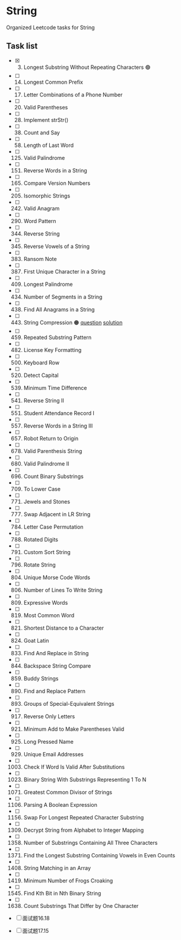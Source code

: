 # String
Organized Leetcode tasks for String

## Task list

- [x] 3. Longest Substring Without Repeating Characters :green_circle:
- [ ] 14. Longest Common Prefix
- [ ] 17. Letter Combinations of a Phone Number
- [ ] 20. Valid Parentheses
- [ ] 28. Implement strStr()
- [ ] 38. Count and Say
- [ ] 58. Length of Last Word
- [ ] 125. Valid Palindrome
- [ ] 151. Reverse Words in a String
- [ ] 165. Compare Version Numbers
- [ ] 205. Isomorphic Strings
- [ ] 242. Valid Anagram
- [ ] 290. Word Pattern
- [ ] 344. Reverse String
- [ ] 345. Reverse Vowels of a String
- [ ] 383. Ransom Note
- [ ] 387. First Unique Character in a String
- [ ] 409. Longest Palindrome
- [ ] 434. Number of Segments in a String
- [ ] 438. Find All Anagrams in a String
- [ ] 443. String Compression :orange_circle: [question](https://leetcode.com/problems/string-compression/) [solution]()
- [ ] 459. Repeated Substring Pattern
- [ ] 482. License Key Formatting
- [ ] 500. Keyboard Row
- [ ] 520. Detect Capital
- [ ] 539. Minimum Time Difference
- [ ] 541. Reverse String II
- [ ] 551. Student Attendance Record I
- [ ] 557. Reverse Words in a String III
- [ ] 657. Robot Return to Origin
- [ ] 678. Valid Parenthesis String
- [ ] 680. Valid Palindrome II
- [ ] 696. Count Binary Substrings
- [ ] 709. To Lower Case
- [ ] 771. Jewels and Stones
- [ ] 777. Swap Adjacent in LR String
- [ ] 784. Letter Case Permutation
- [ ] 788. Rotated Digits
- [ ] 791. Custom Sort String
- [ ] 796. Rotate String
- [ ] 804. Unique Morse Code Words
- [ ] 806. Number of Lines To Write String
- [ ] 809. Expressive Words
- [ ] 819. Most Common Word
- [ ] 821. Shortest Distance to a Character
- [ ] 824. Goat Latin
- [ ] 833. Find And Replace in String
- [ ] 844. Backspace String Compare
- [ ] 859. Buddy Strings
- [ ] 890. Find and Replace Pattern
- [ ] 893. Groups of Special-Equivalent Strings
- [ ] 917. Reverse Only Letters
- [ ] 921. Minimum Add to Make Parentheses Valid
- [ ] 925. Long Pressed Name
- [ ] 929. Unique Email Addresses
- [ ] 1003. Check If Word Is Valid After Substitutions
- [ ] 1023. Binary String With Substrings Representing 1 To N
- [ ] 1071. Greatest Common Divisor of Strings
- [ ] 1106. Parsing A Boolean Expression
- [ ] 1156. Swap For Longest Repeated Character Substring
- [ ] 1309. Decrypt String from Alphabet to Integer Mapping
- [ ] 1358. Number of Substrings Containing All Three Characters
- [ ] 1371. Find the Longest Substring Containing Vowels in Even Counts
- [ ] 1408. String Matching in an Array
- [ ] 1419. Minimum Number of Frogs Croaking
- [ ] 1545. Find Kth Bit in Nth Binary String
- [ ] 1638. Count Substrings That Differ by One Character
- [ ] 面试题16.18
- [ ] 面试题17.15




